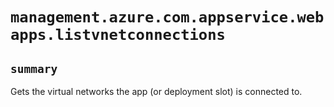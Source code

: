 # `management.azure.com.appservice.webapps.listvnetconnections`

## `summary`
Gets the virtual networks the app (or deployment slot) is connected to.



